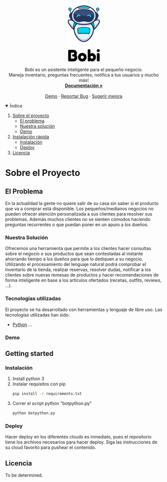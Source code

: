 <!-- PROJECT LOGO -->
<br />
<p align="center">
  <a href="https://github.com/othneildrew/Best-README-Template">
    <img src="docs/img/bobiReadmeLogo.png" alt="Aprende Ayudando" height="180" >
  </a>

  <p align="center">
    Bobi es un asistente inteligente para el pequeño negocio.
  <br />
  Maneja inventario, preguntas frecuentes, notifica a tus usuarios y mucho más!
    <br />
    <a href="#"><strong>Documentación »</strong></a>
    <br />
    <br />
    <a href="#">Demo</a>
    ·
    <a href="https://github.com/lloretalvaro/Bobi_backend/issues">Reportar Bug</a>
    ·
    <a href="https://github.com/lloretalvaro/Bobi_backend/issues">Sugerir mejora</a>
  </p>
</p>



<!-- TABLE OF CONTENTS -->
<details open="open">
  <summary>Índice</summary>
  <ol>
    <li>
      <a href="#sobre-el-proyecto">Sobre el proyecto</a>
      <ul>
        <li><a href="#el-problema">El problema</a></li>
        <li><a href="#nuestra-solución">Nuestra solución</a></li>
        <li><a href="#demo">Demo</a></li>
      </ul>
    </li>
    <li>
      <a href="#getting-started">Instalación rápida</a>
      <ul>
        <li><a href="#instalación">Instalación</a></li>
        <li><a href="#deploy">Deploy</a></li>
      </ul>
    </li>
    <li><a href="#licencia">Licencia</a></li>
  </ol>
</details>



<!-- ABOUT THE PROJECT -->
# Sobre el Proyecto
## El Problema

En la actualidad la gente no quiere salir de su casa sin saber si el producto que va a comprar está disponible. Los pequeños/medianos negocios no pueden ofrecer atención personalizada a sus clientes para resolver sus problemas. Además muchos clientes no se sienten cómodos haciendo preguntas recurrentes o que puedan poner en un apuro a los dueños.

### Nuestra Solución

Ofrecemos una herramienta que permite a los clientes hacer consultas sobre el negocio o sus productos que sean contestadas al instante ahorrando tiempo a los dueños para que lo dediquen a su negocio. Utilizando el procesamiento del lenguaje natural podrá comprobar el inventario de la tienda, realizar reservas, resolver dudas, notificar a los clientes sobre nuevas remesas de productos y hacer recomendaciones de forma inteligente en base a los artículos ofertados (recetas, outfits, reviews, ...).

### Tecnologías utilizadas

El proyecto se ha desarrollado con herramientas y lenguaje de libre uso. Las tecnologías utilizadas han sido:
* [Python](https://www.python.org/)
...

### Demo



<!-- GETTING STARTED -->
## Getting started


### Instalación

1. Install python 3
2. Instalar requisitos con pip
   ```sh
   pip install -r requirements.txt
   ```
3. Correr el script python "botpython.py"
   ```sh
   python botpython.py
   ```

### Deploy

Hacer deploy en los diferentes clouds es inmediato, pues el repositorio tiene los archivos necesarios para hacer deploy.
Siga las instrucciones de su cloud favorito para pushear el contenido.

<!-- LICENSE -->
## Licencia

To be determined.

